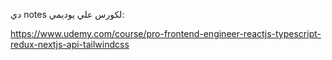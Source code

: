 
دي notes لكورس علي يوديمي:

https://www.udemy.com/course/pro-frontend-engineer-reactjs-typescript-redux-nextjs-api-tailwindcss